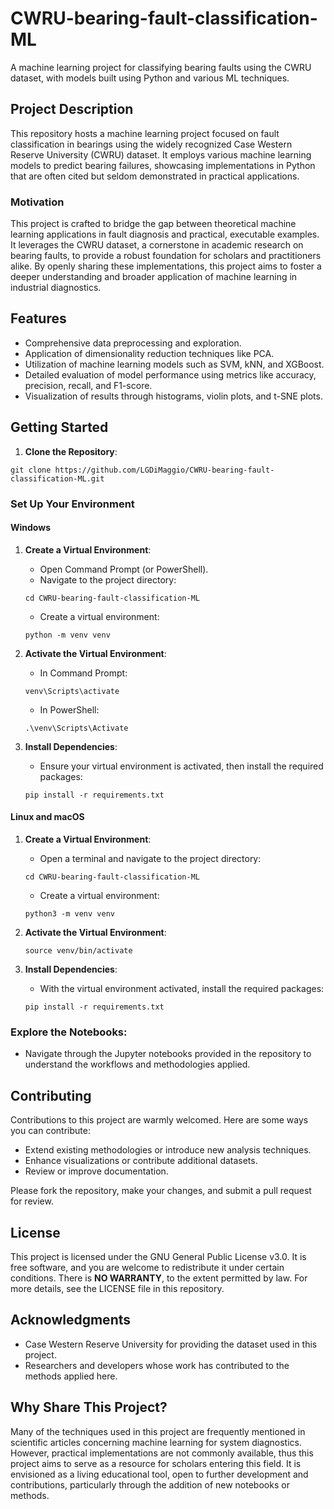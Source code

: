 # CWRU-bearing-fault-classification-ML
A machine learning project for classifying bearing faults using the CWRU dataset, with models built using Python and various ML techniques.

## Project Description
This repository hosts a machine learning project focused on fault classification in bearings using the widely recognized Case Western Reserve University (CWRU) dataset. It employs various machine learning models to predict bearing failures, showcasing implementations in Python that are often cited but seldom demonstrated in practical applications.

### Motivation
This project is crafted to bridge the gap between theoretical machine learning applications in fault diagnosis and practical, executable examples. It leverages the CWRU dataset, a cornerstone in academic research on bearing faults, to provide a robust foundation for scholars and practitioners alike. By openly sharing these implementations, this project aims to foster a deeper understanding and broader application of machine learning in industrial diagnostics.

## Features
- Comprehensive data preprocessing and exploration.
- Application of dimensionality reduction techniques like PCA.
- Utilization of machine learning models such as SVM, kNN, and XGBoost.
- Detailed evaluation of model performance using metrics like accuracy, precision, recall, and F1-score.
- Visualization of results through histograms, violin plots, and t-SNE plots.

## Getting Started

1. **Clone the Repository**:
```
git clone https://github.com/LGDiMaggio/CWRU-bearing-fault-classification-ML.git
```
### Set Up Your Environment

#### Windows
1. **Create a Virtual Environment**:
   - Open Command Prompt (or PowerShell).
   - Navigate to the project directory:
   ```
   cd CWRU-bearing-fault-classification-ML
   ```
   - Create a virtual environment:
   ```
   python -m venv venv
   ```

2. **Activate the Virtual Environment**:
   - In Command Prompt:
   ```
   venv\Scripts\activate
   ```
   - In PowerShell:
   ```
   .\venv\Scripts\Activate
   ```

3. **Install Dependencies**:
   - Ensure your virtual environment is activated, then install the required packages:
   ```
   pip install -r requirements.txt
   ```

#### Linux and macOS
1. **Create a Virtual Environment**:
   - Open a terminal and navigate to the project directory:
   ```
   cd CWRU-bearing-fault-classification-ML
   ```
   - Create a virtual environment:
   ```
   python3 -m venv venv
   ```

2. **Activate the Virtual Environment**:
   ```
   source venv/bin/activate
   ```

3. **Install Dependencies**:
   - With the virtual environment activated, install the required packages:
   ```
   pip install -r requirements.txt
   ```

### Explore the Notebooks:
- Navigate through the Jupyter notebooks provided in the repository to understand the workflows and methodologies applied.

## Contributing
Contributions to this project are warmly welcomed. Here are some ways you can contribute:
- Extend existing methodologies or introduce new analysis techniques.
- Enhance visualizations or contribute additional datasets.
- Review or improve documentation.

Please fork the repository, make your changes, and submit a pull request for review.

## License
This project is licensed under the GNU General Public License v3.0. It is free software, and you are welcome to redistribute it under certain conditions. There is **NO WARRANTY**, to the extent permitted by law. For more details, see the LICENSE file in this repository.

## Acknowledgments
- Case Western Reserve University for providing the dataset used in this project.
- Researchers and developers whose work has contributed to the methods applied here.

## Why Share This Project?
Many of the techniques used in this project are frequently mentioned in scientific articles concerning machine learning for system diagnostics. However, practical implementations are not commonly available, thus this project aims to serve as a resource for scholars entering this field. It is envisioned as a living educational tool, open to further development and contributions, particularly through the addition of new notebooks or methods.

